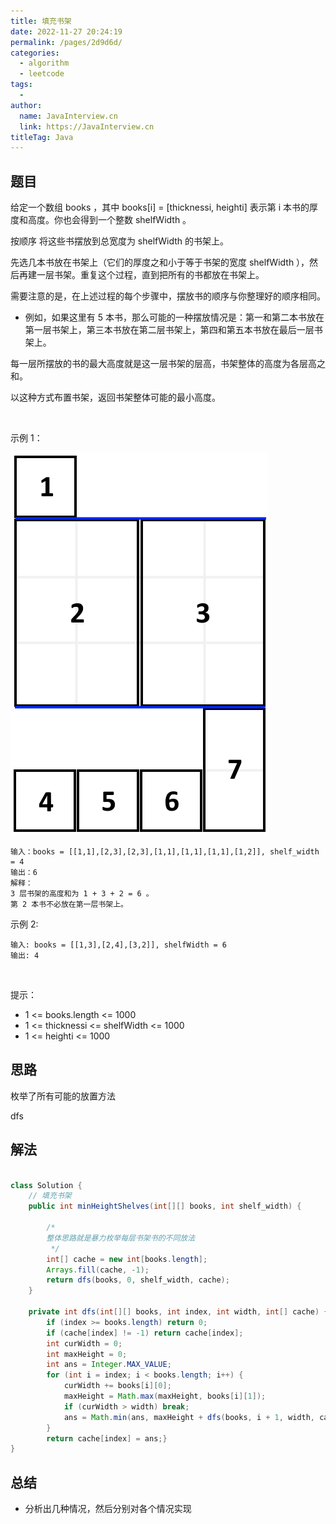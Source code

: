 ```yaml
---
title: 填充书架
date: 2022-11-27 20:24:19
permalink: /pages/2d9d6d/
categories:
  - algorithm
  - leetcode
tags:
  - 
author: 
  name: JavaInterview.cn
  link: https://JavaInterview.cn
titleTag: Java
---
```



## 题目

给定一个数组 books ，其中 books[i] = [thicknessi, heighti] 表示第 i 本书的厚度和高度。你也会得到一个整数 shelfWidth 。

按顺序 将这些书摆放到总宽度为 shelfWidth 的书架上。

先选几本书放在书架上（它们的厚度之和小于等于书架的宽度 shelfWidth ），然后再建一层书架。重复这个过程，直到把所有的书都放在书架上。

需要注意的是，在上述过程的每个步骤中，摆放书的顺序与你整理好的顺序相同。

- 例如，如果这里有 5 本书，那么可能的一种摆放情况是：第一和第二本书放在第一层书架上，第三本书放在第二层书架上，第四和第五本书放在最后一层书架上。

每一层所摆放的书的最大高度就是这一层书架的层高，书架整体的高度为各层高之和。

以这种方式布置书架，返回书架整体可能的最小高度。

 

示例 1：

![](/media/pictures/leetcode/shelves.png)


    输入：books = [[1,1],[2,3],[2,3],[1,1],[1,1],[1,1],[1,2]], shelf_width = 4
    输出：6
    解释：
    3 层书架的高度和为 1 + 3 + 2 = 6 。
    第 2 本书不必放在第一层书架上。
示例 2:

    输入: books = [[1,3],[2,4],[3,2]], shelfWidth = 6
    输出: 4   
 

提示：

- 1 <= books.length <= 1000
- 1 <= thicknessi <= shelfWidth <= 1000
- 1 <= heighti <= 1000


## 思路

枚举了所有可能的放置方法

dfs


## 解法
```java

class Solution {
    // 填充书架
    public int minHeightShelves(int[][] books, int shelf_width) {

        /*
        整体思路就是暴力枚举每层书架书的不同放法
         */
        int[] cache = new int[books.length];
        Arrays.fill(cache, -1);
        return dfs(books, 0, shelf_width, cache);
    }

    private int dfs(int[][] books, int index, int width, int[] cache) {
        if (index >= books.length) return 0;
        if (cache[index] != -1) return cache[index];
        int curWidth = 0;
        int maxHeight = 0;
        int ans = Integer.MAX_VALUE;
        for (int i = index; i < books.length; i++) {
            curWidth += books[i][0];
            maxHeight = Math.max(maxHeight, books[i][1]);
            if (curWidth > width) break;
            ans = Math.min(ans, maxHeight + dfs(books, i + 1, width, cache));
        }
        return cache[index] = ans;}
}
```

## 总结

- 分析出几种情况，然后分别对各个情况实现 
